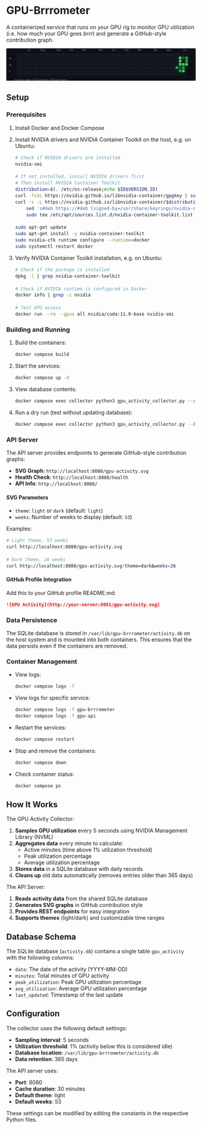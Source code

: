 # GPU-Brrrometer

A containerized service that runs on your GPU rig to monitor GPU utilization (i.e. how much your GPU goes *brrr*) and generate a GitHub-style contribution graph.

![GPU Activity](./gpu-activity.svg)

## Setup

### Prerequisites

1. Install Docker and Docker Compose
2. Install NVIDIA drivers and NVIDIA Container Toolkit on the host, e.g. on Ubuntu:

   ```bash
   # Check if NVIDIA drivers are installed
   nvidia-smi

   # If not installed, install NVIDIA drivers first
   # Then install NVIDIA Container Toolkit
   distribution=$(. /etc/os-release;echo $ID$VERSION_ID)
   curl -fsSL https://nvidia.github.io/libnvidia-container/gpgkey | sudo gpg --dearmor -o /usr/share/keyrings/nvidia-container-toolkit-keyring.gpg
   curl -s -L https://nvidia.github.io/libnvidia-container/$distribution/libnvidia-container.list | \
       sed 's#deb https://#deb [signed-by=/usr/share/keyrings/nvidia-container-toolkit-keyring.gpg] https://#g' | \
       sudo tee /etc/apt/sources.list.d/nvidia-container-toolkit.list

   sudo apt-get update
   sudo apt-get install -y nvidia-container-toolkit
   sudo nvidia-ctk runtime configure --runtime=docker
   sudo systemctl restart docker
   ```

3. Verify NVIDIA Container Toolkit installation, e.g. on Ubuntu:

   ```bash
   # Check if the package is installed
   dpkg -l | grep nvidia-container-toolkit

   # Check if NVIDIA runtime is configured in Docker
   docker info | grep -i nvidia

   # Test GPU access
   docker run --rm --gpus all nvidia/cuda:11.0-base nvidia-smi
   ```

### Building and Running

1. Build the containers:
   ```bash
   docker compose build
   ```

2. Start the services:
   ```bash
   docker compose up -d
   ```

3. View database contents:
   ```bash
   docker compose exec collector python3 gpu_activity_collector.py --show-db
   ```

4. Run a dry run (test without updating database):
   ```bash
   docker compose exec collector python3 gpu_activity_collector.py --dry-run
   ```

### API Server

The API server provides endpoints to generate GitHub-style contribution graphs:

- **SVG Graph**: `http://localhost:8080/gpu-activity.svg`
- **Health Check**: `http://localhost:8080/health`
- **API Info**: `http://localhost:8080/`

#### SVG Parameters

- `theme`: `light` or `dark` (default: `light`)
- `weeks`: Number of weeks to display (default: `53`)

Examples:
```bash
# Light theme, 53 weeks
curl http://localhost:8080/gpu-activity.svg

# Dark theme, 26 weeks
curl http://localhost:8080/gpu-activity.svg?theme=dark&weeks=26
```

#### GitHub Profile Integration

Add this to your GitHub profile README.md:

```markdown
![GPU Activity](http://your-server:8081/gpu-activity.svg)
```

### Data Persistence

The SQLite database is stored in `/var/lib/gpu-brrrometer/activity.db` on the host system and is mounted into both containers. This ensures that the data persists even if the containers are removed.

### Container Management

- View logs:
  ```bash
  docker compose logs -f
  ```

- View logs for specific service:
  ```bash
  docker compose logs -f gpu-brrrometer
  docker compose logs -f gpu-api
  ```

- Restart the services:
  ```bash
  docker compose restart
  ```

- Stop and remove the containers:
  ```bash
  docker compose down
  ```

- Check container status:
  ```bash
  docker compose ps
  ```

## How It Works

The GPU Activity Collector:

1. **Samples GPU utilization** every 5 seconds using NVIDIA Management Library (NVML)
2. **Aggregates data** every minute to calculate:
   - Active minutes (time above 1% utilization threshold)
   - Peak utilization percentage
   - Average utilization percentage
3. **Stores data** in a SQLite database with daily records
4. **Cleans up** old data automatically (removes entries older than 365 days)

The API Server:

1. **Reads activity data** from the shared SQLite database
2. **Generates SVG graphs** in GitHub contribution style
3. **Provides REST endpoints** for easy integration
4. **Supports themes** (light/dark) and customizable time ranges

## Database Schema

The SQLite database (`activity.db`) contains a single table `gpu_activity` with the following columns:

- `date`: The date of the activity (YYYY-MM-DD)
- `minutes`: Total minutes of GPU activity
- `peak_utilization`: Peak GPU utilization percentage
- `avg_utilization`: Average GPU utilization percentage
- `last_updated`: Timestamp of the last update

## Configuration

The collector uses the following default settings:

- **Sampling interval**: 5 seconds
- **Utilization threshold**: 1% (activity below this is considered idle)
- **Database location**: `/var/lib/gpu-brrrometer/activity.db`
- **Data retention**: 365 days

The API server uses:

- **Port**: 8080
- **Cache duration**: 30 minutes
- **Default theme**: light
- **Default weeks**: 53

These settings can be modified by editing the constants in the respective Python files. 
